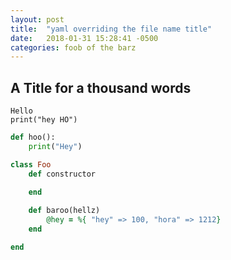 ```yaml
---
layout: post
title:  "yaml overriding the file name title"
date:   2018-01-31 15:28:41 -0500
categories: foob of the barz
---
```


## A Title for a thousand words

```
Hello
print("hey HO")
```

```python
def hoo():
    print("Hey")
```

```ruby
class Foo
    def constructor

    end
    
    def baroo(hellz) 
        @hey = %{ "hey" => 100, "hora" => 1212}
    end

end
```


